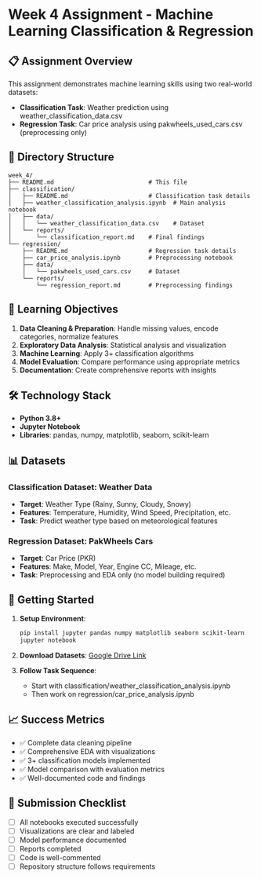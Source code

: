# Week 4 Assignment - Machine Learning Classification & Regression



## 📋 Assignment Overview

This assignment demonstrates machine learning skills using two real-world datasets:
- **Classification Task**: Weather prediction using weather_classification_data.csv
- **Regression Task**: Car price analysis using pakwheels_used_cars.csv (preprocessing only)

## 📁 Directory Structure

```
week_4/
├── README.md                           # This file
├── classification/
│   ├── README.md                       # Classification task details
│   ├── weather_classification_analysis.ipynb  # Main analysis notebook
│   ├── data/
│   │   └── weather_classification_data.csv    # Dataset
│   └── reports/
│       └── classification_report.md    # Final findings
└── regression/
    ├── README.md                       # Regression task details
    ├── car_price_analysis.ipynb        # Preprocessing notebook
    ├── data/
    │   └── pakwheels_used_cars.csv     # Dataset
    └── reports/
        └── regression_report.md        # Preprocessing findings
```

## 🎯 Learning Objectives

1. **Data Cleaning & Preparation**: Handle missing values, encode categories, normalize features
2. **Exploratory Data Analysis**: Statistical analysis and visualization
3. **Machine Learning**: Apply 3+ classification algorithms
4. **Model Evaluation**: Compare performance using appropriate metrics
5. **Documentation**: Create comprehensive reports with insights

## 🛠️ Technology Stack

- **Python 3.8+**
- **Jupyter Notebook**
- **Libraries**: pandas, numpy, matplotlib, seaborn, scikit-learn

## 📊 Datasets

### Classification Dataset: Weather Data
- **Target**: Weather Type (Rainy, Sunny, Cloudy, Snowy)
- **Features**: Temperature, Humidity, Wind Speed, Precipitation, etc.
- **Task**: Predict weather type based on meteorological features

### Regression Dataset: PakWheels Cars
- **Target**: Car Price (PKR)
- **Features**: Make, Model, Year, Engine CC, Mileage, etc.
- **Task**: Preprocessing and EDA only (no model building required)

## 🚀 Getting Started

1. **Setup Environment**:
   ```bash
   pip install jupyter pandas numpy matplotlib seaborn scikit-learn
   jupyter notebook
   ```

2. **Download Datasets**: [Google Drive Link](https://drive.google.com/drive/folders/1EIOZ6rDAubimtlSHA8ENPcgznAeHny4Z?usp=sharing)

3. **Follow Task Sequence**:
   - Start with classification/weather_classification_analysis.ipynb
   - Then work on regression/car_price_analysis.ipynb

## 📈 Success Metrics

- ✅ Complete data cleaning pipeline
- ✅ Comprehensive EDA with visualizations
- ✅ 3+ classification models implemented
- ✅ Model comparison with evaluation metrics
- ✅ Well-documented code and findings

## 📝 Submission Checklist

- [ ] All notebooks executed successfully
- [ ] Visualizations are clear and labeled
- [ ] Model performance documented
- [ ] Reports completed
- [ ] Code is well-commented
- [ ] Repository structure follows requirements
